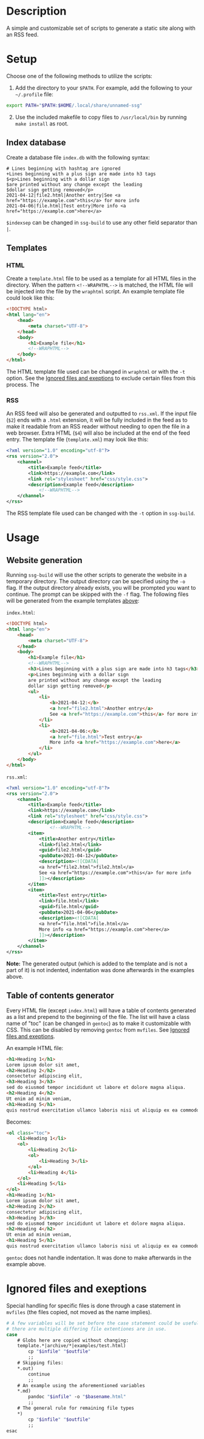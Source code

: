 # Description
A simple and customizable set of scripts to generate a static site along with
an RSS feed.

# Setup
Choose one of the following methods to utilize the scripts:

1. Add the directory to your `$PATH`. For example, add the following to your
   `~/.profile` file:
```bash
export PATH="$PATH:$HOME/.local/share/unnamed-ssg"
```
2. Use the included makefile to copy files to `/usr/local/bin` by running `make
   install` as root.

## Index database
Create a database file `index.db` with the following syntax:
```
# Lines beginning with hashtag are ignored
+Lines beginning with a plus sign are made into h3 tags
$<p>Lines beginning with a dollar sign
$are printed without any change except the leading
$dollar sign getting removed</p>
2021-04-12|file2.html|Another entry|See <a href="https://example.com">this</a> for more info
2021-04-06|file.html|Test entry|More info <a href="https://example.com">here</a>
```
`$indexsep` can be changed in `ssg-build` to use any other field separator than `|`.

## Templates
### HTML
Create a `template.html` file to be used as a template for all HTML files in
the directory. When the pattern `<!--WRAPHTML-->` is matched, the HTML file
will be injected into the file by the `wraphtml` script. An example template
file could look like this:
```html
<!DOCTYPE html>
<html lang="en">
	<head>
		<meta charset="UTF-8">
	</head>
	<body>
		<h1>Example file</h1>
		<!--WRAPHTML-->
	</body>
</html>
```
The HTML template file used can be changed in `wraphtml` or with the `-t` option. See the
[Ignored files and exeptions](#ignored-files-and-exeptions) to exclude certain files from this process. The 

### RSS
An RSS feed will also be generated and outputted to `rss.xml`. If the input
file (`$2`) ends with a `.html` extension, it will be fully included in the
feed as to make it readable from an RSS reader without needing to open the file
in a web browser. Extra HTML (`$4`) will also be included at the end of the
feed entry. The template file (`template.xml`) may look like this:
```xml
<?xml version="1.0" encoding="utf-8"?>
<rss version="2.0">
	<channel>
		<title>Example feed</title>
		<link>https://example.com</link>
		<link rel="stylesheet" href="css/style.css">
		<description>Example feed</description>
			<!--WRAPHTML-->
	</channel>
</rss>
```
The RSS template file used can be changed with the `-t` option in `ssg-build`.

# Usage
## Website generation
Running `ssg-build` will use the other scripts to generate the website in a
temporary directory. The output directory can be specified using the `-o` flag.
If the output directory already exists, you will be prompted you want to
continue. The prompt can be skipped with the `-f` flag. The following files
will be generated from the example templates [above](#website-generation):

`index.html`:
```html
<!DOCTYPE html>
<html lang="en">
	<head>
		<meta charset="UTF-8">
	</head>
	<body>
		<h1>Example file</h1>
		<!--WRAPHTML-->
		<h3>Lines beginning with a plus sign are made into h3 tags</h3>
		<p>Lines beginning with a dollar sign
		are printed without any change except the leading
		dollar sign getting removed</p>
		<ul>
			<li>
				<b>2021-04-12:</b>
				<a href="file2.html">Another entry</a>
				See <a href="https://example.com">this</a> for more info
			</li>
			<li>
				<b>2021-04-06:</b>
				<a href="file.html">Test entry</a>
				More info <a href="https://example.com">here</a>
			</li>
		</ul>
	</body>
</html>
```

`rss.xml`:
```xml
<?xml version="1.0" encoding="utf-8"?>
<rss version="2.0">
	<channel>
		<title>Example feed</title>
		<link>https://example.com</link>
		<link rel="stylesheet" href="css/style.css">
		<description>Example feed</description>
				<!--WRAPHTML-->
		<item>
			<title>Another entry</title>
			<link>file2.html</link>
			<guid>file2.html</guid>
			<pubDate>2021-04-12</pubDate>
			<description><![CDATA[
			<a href="file2.html">file2.html</a>
			See <a href="https://example.com">this</a> for more info
			]]></description>
		</item>
		<item>
			<title>Test entry</title>
			<link>file.html</link>
			<guid>file.html</guid>
			<pubDate>2021-04-06</pubDate>
			<description><![CDATA[
			<a href="file.html">file.html</a>
			More info <a href="https://example.com">here</a>
			]]></description>
		</item>
	</channel>
</rss>
```

**Note:** The generated output (which is added to the template and is not a
part of it) is not indented, indentation was done afterwards in the examples
above.

## Table of contents generator
Every HTML file (except `index.html`) will have a table of contents generated as a list and
prepend to the beginning of the file. The list will have a class name of "toc"
(can be changed in `gentoc`) as to make it customizable with CSS. This can be
disabled by removing `gentoc` from `mvfiles`. See [Ignored files and exeptions](#ignored-files-and-exeptions).

An example HTML file:
```html
<h1>Heading 1</h1>
Lorem ipsum dolor sit amet,
<h2>Heading 2</h2>
consectetur adipiscing elit,
<h3>Heading 3</h3>
sed do eiusmod tempor incididunt ut labore et dolore magna aliqua.
<h2>Heading 4</h2>
Ut enim ad minim veniam,
<h1>Heading 5</h1>
quis nostrud exercitation ullamco laboris nisi ut aliquip ex ea commodo consequat.
```
Becomes:
```html
<ol class="toc">
	<li>Heading 1</li>
	<ol>
		<li>Heading 2</li>
		<ol>
			<li>Heading 3</li>
		</ol>
		<li>Heading 4</li>
	</ol>
	<li>Heading 5</li>
</ol>
<h1>Heading 1</h1>
Lorem ipsum dolor sit amet,
<h2>Heading 2</h2>
consectetur adipiscing elit,
<h3>Heading 3</h3>
sed do eiusmod tempor incididunt ut labore et dolore magna aliqua.
<h2>Heading 4</h2>
Ut enim ad minim veniam,
<h1>Heading 5</h1>
quis nostrud exercitation ullamco laboris nisi ut aliquip ex ea commodo consequat.
```
`gentoc` does not handle indentation. It was done to make afterwards in the example above.

# Ignored files and exeptions
Special handling for specific files is done through a case statement in
`mvfiles` (the files copied, not moved as the name implies).
```bash
# A few variables will be set before the case statement could be usefull incase
# there are multiple differing file extentiones are in use.
case
	# Globs here are copied without changing:
	template.*|archive/*|examples/test.html)
		cp "$infile" "$outfile"
		;;
	# Skipping files:
	*.out)
		continue
		;;
	# An example using the aforementioned variables
	*.md)
		pandoc "$infile" -o "$basename.html"
		;;
	# The general rule for remaining file types
	*)
		cp "$infile" "$outfile"
		;;
esac
```
